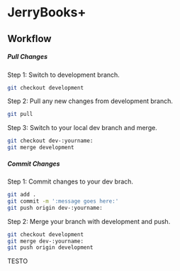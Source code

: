 # JerryBooks+

## Workflow

##### Pull Changes
Step 1: Switch to development branch.
```sh
git checkout development 
```
Step 2: Pull any new changes from development branch.
```sh
git pull
```
Step 3: Switch to your local dev branch and merge.
```sh
git checkout dev-:yourname:
git merge development
```
##### Commit Changes
Step 1: Commit changes to your dev brach.
```sh
git add .
git commit -m ':message goes here:'
git push origin dev-:yourname:
```
Step 2: Merge your branch with development and push.
```sh
git checkout development
git merge dev-:yourname:
git push origin development
```

TESTO
